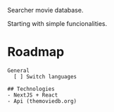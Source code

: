 Searcher movie database.

Starting with simple funcionalities.

# Roadmap
```
General
  [ ] Switch languages

## Technologies
- NextJS + React
- Api (themoviedb.org)